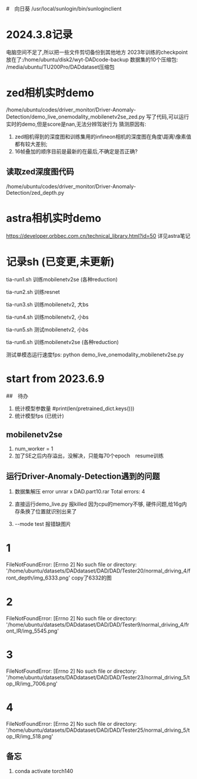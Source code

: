#　向日葵
/usr/local/sunlogin/bin/sunloginclient

# 2024.3.8记录
电脑空间不足了,所以把一些文件剪切备份到其他地方
2023年训练的checkpoint放在了:/home/ubuntu/disk2/wyt-DADcode-backup
数据集的10个压缩包: /media/ubuntu/TU200Pro/DADdataset压缩包

# zed相机实时demo
/home/ubuntu/codes/driver_monitor/Driver-Anomaly-Detection/demo_live_onemodality_mobilenetv2se_zed.py
写了代码,可以运行实时的demo,但是score是nan,无法分辨驾驶行为
猜测原因有:
1. zed相机得到的深度图和训练集用的infineon相机的深度图在角度\距离\像素值都有较大差别;
2. 16帧叠加的顺序目前是最新的在最后,不确定是否正确?

## 读取zed深度图代码
/home/ubuntu/codes/driver_monitor/Driver-Anomaly-Detection/zed_depth.py

# astra相机实时demo
https://developer.orbbec.com.cn/technical_library.html?id=50
详见astra笔记

# 记录sh (已变更,未更新)
tia-run1.sh 训练mobilenetv2se (各种reduction)

tia-run2.sh 训练resnet
 
tia-run3.sh 训练mobilenetv2, 大bs

tia-run4.sh 训练mobilenetv2, 小bs

tia-run5.sh 测试mobilenetv2, 小bs

tia-run6.sh 训练mobilenetv2se (各种reduction)

测试单模态运行速度fps:
python demo_live_onemodality_mobilenetv2se.py

# start from 2023.6.9
##　待办
1. 统计模型参数量
        #print(len(pretrained_dict.keys()))
2. 统计模型fps (已统计)


## mobilenetv2se
1. num_worker = 1 
2. 加了SE之后内存溢出，没解决，只能每70个epoch　resume训练

## 运行Driver-Anomaly-Detection遇到的问题
1. 数据集解压 error
unrar x DAD.part10.rar
Total errors: 4

2. 直接运行demo_live.py 报killed
因为cpu的memory不够,
硬件问题,给16g内存条换了位置就识别出来了

3. --mode test 报错缺图片
# 1
FileNotFoundError: [Errno 2] No such file or directory: '/home/ubuntu/datasets/DADdataset/DAD/DAD/Tester20/normal_driving_4/front_depth/img_6333.png'
copy了6332的图

# 2
FileNotFoundError: [Errno 2] No such file or directory: '/home/ubuntu/datasets/DADdataset/DAD/DAD/Tester9/normal_driving_4/front_IR/img_5545.png'

# 3
FileNotFoundError: [Errno 2] No such file or directory: '/home/ubuntu/datasets/DADdataset/DAD/DAD/Tester23/normal_driving_5/top_IR/img_7006.png'

# 4
FileNotFoundError: [Errno 2] No such file or directory: '/home/ubuntu/datasets/DADdataset/DAD/DAD/Tester25/normal_driving_5/top_IR/img_518.png'

## 备忘
1. conda activate torch140


